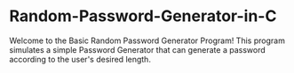 # Random-Password-Generator-in-C
Welcome to the Basic Random Password Generator Program! This program simulates a simple Password Generator that can generate a password according to the user's desired length.
